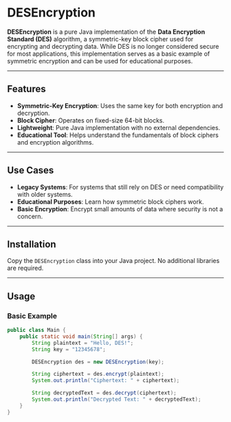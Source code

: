 # DESEncryption

**DESEncryption** is a pure Java implementation of the **Data Encryption Standard (DES)** algorithm, a symmetric-key block cipher used for encrypting and decrypting data. While DES is no longer considered secure for most applications, this implementation serves as a basic example of symmetric encryption and can be used for educational purposes.

---

## Features

- **Symmetric-Key Encryption**: Uses the same key for both encryption and decryption.
- **Block Cipher**: Operates on fixed-size 64-bit blocks.
- **Lightweight**: Pure Java implementation with no external dependencies.
- **Educational Tool**: Helps understand the fundamentals of block ciphers and encryption algorithms.

---

## Use Cases

- **Legacy Systems**: For systems that still rely on DES or need compatibility with older systems.
- **Educational Purposes**: Learn how symmetric block ciphers work.
- **Basic Encryption**: Encrypt small amounts of data where security is not a concern.

---

## Installation

Copy the `DESEncryption` class into your Java project. No additional libraries are required.

---

## Usage

### Basic Example
```java
public class Main {
    public static void main(String[] args) {
        String plaintext = "Hello, DES!";
        String key = "12345678"; 

        DESEncryption des = new DESEncryption(key);

        String ciphertext = des.encrypt(plaintext);
        System.out.println("Ciphertext: " + ciphertext);

        String decryptedText = des.decrypt(ciphertext);
        System.out.println("Decrypted Text: " + decryptedText);
    }
}
